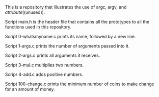 This is a repository that illustrates the use of argc, argv, and _attribute_((unused)).

Script main.h is the header file that contains all the prototypes to all the functions used in this repository.

Script 0-whatsmyname.c prints its name, followed by a new line.

Script 1-args.c prints the number of arguments passed into it.

Script 2-args.c prints all arguments it receives.

Script 3-mul.c multiplies two numbers.

Scripr 4-add.c adds positive numbers.

Script 100-change.c prints the minimum number of coins to make change for an amount of money.


